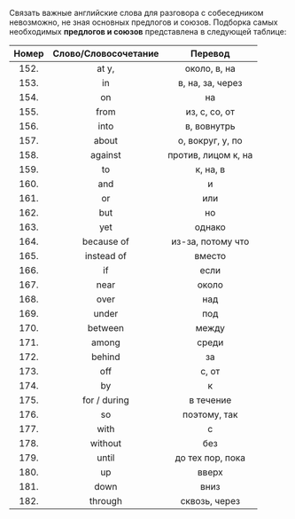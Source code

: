 Связать важные английские слова для разговора с собеседником невозможно, не зная основных предлогов и союзов. Подборка самых необходимых **предлогов и союзов** представлена в следующей таблице:

|Номер|Слово/Словосочетание|Перевод|
|:--:|:--:|:--:|
|152.|	at	у,| около, в, на|
|153.|	in|	в, на, за, через|
|154.|	оn|	на|
|155.|	from|	из, с, со, от|
|156.|	into|	в, вовнутрь|
|157.|	about|	о, вокруг, у, по|
|158.|	against|	против, лицом к, на|
|159.|	to|	к, на, в|
|160.|	and|	и|
|161.|	or|	или|
|162.|	but|	но|
|163.|	yet|	однако|
|164.|	because of|	из-за, потому что|
|165.|	instead of|	вместо|
|166.|	if|	если|
|167.|	near|	около|
|168.|	over|	над|
|169.|	under|	под|
|170.|	between|	между|
|171.|	among|	среди|
|172.|	behind|	за|
|173.|	off|	с, от|
|174.|	by|	к|
|175.|	for / during|	в течение|
|176.|	so|	поэтому, так|
|177.|	with|	с|
|178.|	without|	без|
|179.|	until|	до тех пор, пока|
|180.|	up|	вверх|
|181.|	down|	вниз|
|182.|	through|	сквозь, через|
